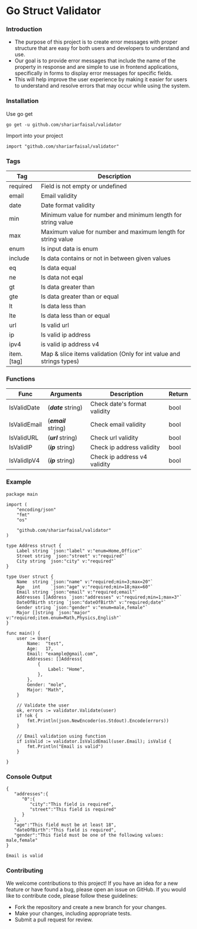 # Go Struct Validator

### Introduction

- The purpose of this project is to create error messages with proper structure that are easy for both users and developers to understand and use.
- Our goal is to provide error messages that include the name of the property in response and are simple to use in frontend applications, specifically in forms to display error messages for specific fields.
- This will help improve the user experience by making it easier for users to understand and resolve errors that may occur while using the system.

### Installation

Use go get

```
go get -u github.com/shariarfaisal/validator
```

Import into your project

```
import "github.com/shariarfaisal/validator"
```

### Tags

| Tag        | Description                                                         |
| ---------- | ------------------------------------------------------------------- |
| required   | Field is not empty or undefined                                     |
| email      | Email validity                                                      |
| date       | Date format validity                                                |
| min        | Minimum value for number and minimum length for string value        |
| max        | Maximum value for number and maximum length for string value        |
| enum       | Is input data is enum                                               |
| include    | Is data contains or not in between given values                     |
| eq         | Is data equal                                                       |
| ne         | Is data not eqal                                                    |
| gt         | Is data greater than                                                |
| gte        | Is data greater than or equal                                       |
| lt         | Is data less than                                                   |
| lte        | Is data less than or equal                                          |
| url        | Is valid url                                                        |
| ip         | Is valid ip address                                                 |
| ipv4       | is valid ip address v4                                              |
| item.[tag] | Map & slice items validation (Only for int value and strings types) |

### Functions

| Func         | Arguments            | Description                  | Return |
| ------------ | -------------------- | ---------------------------- | ------ |
| IsValidDate  | (**_date_** string)  | Check date's format validity | bool   |
| IsValidEmail | (**_email_** string) | Check email validity         | bool   |
| IsValidURL   | (**_url_** string)   | Check url validity           | bool   |
| IsValidIP    | (**_ip_** string)    | Check ip address validity    | bool   |
| IsValidIpV4  | (**_ip_** string)    | Check ip address v4 validity | bool   |

### Example

```
package main

import (
	"encoding/json"
	"fmt"
	"os"

	"github.com/shariarfaisal/validator"
)

type Address struct {
	Label string `json:"label" v:"enum=Home,Office"`
	Street string `json:"street" v:"required"`
	City string `json:"city" v:"required"`
}

type User struct {
	Name  string `json:"name" v:"required;min=3;max=20"`
	Age   int    `json:"age" v:"required;min=18;max=60"`
	Email string `json:"email" v:"required;email"`
	Addresses []Address `json:"addresses" v:"required;min=1;max=3"`
	DateOfBirth string `json:"dateOfBirth" v:"required;date"`
	Gender string `json:"gender" v:"enum=male,female"`
	Major []string `json:"major" v:"required;item.enum=Math,Physics,English"`
}

func main() {
	user := User{
		Name:  "test",
		Age:   17,
		Email: "example@gmail.com",
		Addresses: []Address{
			{
				Label: "Home",
			},
		},
		Gender: "mole",
		Major: "Math",
	}

	// Validate the user
	ok, errors := validator.Validate(user)
	if !ok {
		fmt.Println(json.NewEncoder(os.Stdout).Encode(errors))
	}

	// Email validation using function
	if isValid := validator.IsValidEmail(user.Email); isValid {
		fmt.Println("Email is valid")
	}

}

```

### Console Output

```
{
   "addresses":{
      "0":{
         "city":"This field is required",
         "street":"This field is required"
      }
   },
   "age":"This field must be at least 18",
   "dateOfBirth":"This field is required",
   "gender":"This field must be one of the following values: male,female"
}

Email is valid
```

### Contributing

We welcome contributions to this project! If you have an idea for a new feature or have found a bug, please open an issue on GitHub. If you would like to contribute code, please follow these guidelines:

- Fork the repository and create a new branch for your changes.
- Make your changes, including appropriate tests.
- Submit a pull request for review.
